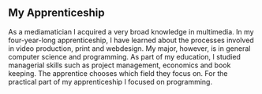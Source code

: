 ## My Apprenticeship

As a mediamatician I acquired a very broad knowledge in multimedia. In my four-year-long apprenticeship, I have learned about the processes involved in video production, print and webdesign. My major, however, is in general computer science and programming. As part of my education, I studied managerial skills such as project management, economics and book keeping. The apprentice chooses which field they focus on. For the practical part of my apprenticeship I focused on programming.

